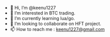 - 👋 Hi, I’m @keenu1227
- 👀 I’m interested in BTC trading.
- 🌱 I’m currently learning lua/go.
- 💞️ I’m looking to collaborate on HFT project.
- 📫 How to reach me : keenu1227@gmail.com

<!---
keenu1227/keenu1227 is a ✨ special ✨ repository because its `README.md` (this file) appears on your GitHub profile.
You can click the Preview link to take a look at your changes.
--->
